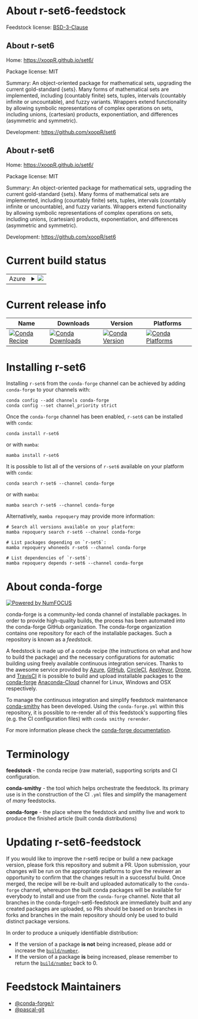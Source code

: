 About r-set6-feedstock
======================

Feedstock license: [BSD-3-Clause](https://github.com/conda-forge/r-set6-feedstock/blob/main/LICENSE.txt)


About r-set6
------------

Home: https://xoopR.github.io/set6/

Package license: MIT

Summary: An object-oriented package for mathematical sets, upgrading the current gold-standard {sets}. Many forms of mathematical sets are implemented, including (countably finite) sets, tuples, intervals (countably infinite or uncountable), and fuzzy variants. Wrappers extend functionality by allowing symbolic representations of complex operations on sets, including unions, (cartesian) products, exponentiation, and differences (asymmetric and symmetric).

Development: https://github.com/xoopR/set6

About r-set6
------------

Home: https://xoopR.github.io/set6/

Package license: MIT

Summary: An object-oriented package for mathematical sets, upgrading the current gold-standard {sets}. Many forms of mathematical sets are implemented, including (countably finite) sets, tuples, intervals (countably infinite or uncountable), and fuzzy variants. Wrappers extend functionality by allowing symbolic representations of complex operations on sets, including unions, (cartesian) products, exponentiation, and differences (asymmetric and symmetric).

Development: https://github.com/xoopR/set6

Current build status
====================


<table>
    
  <tr>
    <td>Azure</td>
    <td>
      <details>
        <summary>
          <a href="https://dev.azure.com/conda-forge/feedstock-builds/_build/latest?definitionId=11746&branchName=main">
            <img src="https://dev.azure.com/conda-forge/feedstock-builds/_apis/build/status/r-set6-feedstock?branchName=main">
          </a>
        </summary>
        <table>
          <thead><tr><th>Variant</th><th>Status</th></tr></thead>
          <tbody><tr>
              <td>linux_64_r_base4.2</td>
              <td>
                <a href="https://dev.azure.com/conda-forge/feedstock-builds/_build/latest?definitionId=11746&branchName=main">
                  <img src="https://dev.azure.com/conda-forge/feedstock-builds/_apis/build/status/r-set6-feedstock?branchName=main&jobName=linux&configuration=linux%20linux_64_r_base4.2" alt="variant">
                </a>
              </td>
            </tr><tr>
              <td>linux_64_r_base4.3</td>
              <td>
                <a href="https://dev.azure.com/conda-forge/feedstock-builds/_build/latest?definitionId=11746&branchName=main">
                  <img src="https://dev.azure.com/conda-forge/feedstock-builds/_apis/build/status/r-set6-feedstock?branchName=main&jobName=linux&configuration=linux%20linux_64_r_base4.3" alt="variant">
                </a>
              </td>
            </tr><tr>
              <td>osx_64_r_base4.2</td>
              <td>
                <a href="https://dev.azure.com/conda-forge/feedstock-builds/_build/latest?definitionId=11746&branchName=main">
                  <img src="https://dev.azure.com/conda-forge/feedstock-builds/_apis/build/status/r-set6-feedstock?branchName=main&jobName=osx&configuration=osx%20osx_64_r_base4.2" alt="variant">
                </a>
              </td>
            </tr><tr>
              <td>osx_64_r_base4.3</td>
              <td>
                <a href="https://dev.azure.com/conda-forge/feedstock-builds/_build/latest?definitionId=11746&branchName=main">
                  <img src="https://dev.azure.com/conda-forge/feedstock-builds/_apis/build/status/r-set6-feedstock?branchName=main&jobName=osx&configuration=osx%20osx_64_r_base4.3" alt="variant">
                </a>
              </td>
            </tr><tr>
              <td>win_64</td>
              <td>
                <a href="https://dev.azure.com/conda-forge/feedstock-builds/_build/latest?definitionId=11746&branchName=main">
                  <img src="https://dev.azure.com/conda-forge/feedstock-builds/_apis/build/status/r-set6-feedstock?branchName=main&jobName=win&configuration=win%20win_64_" alt="variant">
                </a>
              </td>
            </tr>
          </tbody>
        </table>
      </details>
    </td>
  </tr>
</table>

Current release info
====================

| Name | Downloads | Version | Platforms |
| --- | --- | --- | --- |
| [![Conda Recipe](https://img.shields.io/badge/recipe-r--set6-green.svg)](https://anaconda.org/conda-forge/r-set6) | [![Conda Downloads](https://img.shields.io/conda/dn/conda-forge/r-set6.svg)](https://anaconda.org/conda-forge/r-set6) | [![Conda Version](https://img.shields.io/conda/vn/conda-forge/r-set6.svg)](https://anaconda.org/conda-forge/r-set6) | [![Conda Platforms](https://img.shields.io/conda/pn/conda-forge/r-set6.svg)](https://anaconda.org/conda-forge/r-set6) |

Installing r-set6
=================

Installing `r-set6` from the `conda-forge` channel can be achieved by adding `conda-forge` to your channels with:

```
conda config --add channels conda-forge
conda config --set channel_priority strict
```

Once the `conda-forge` channel has been enabled, `r-set6` can be installed with `conda`:

```
conda install r-set6
```

or with `mamba`:

```
mamba install r-set6
```

It is possible to list all of the versions of `r-set6` available on your platform with `conda`:

```
conda search r-set6 --channel conda-forge
```

or with `mamba`:

```
mamba search r-set6 --channel conda-forge
```

Alternatively, `mamba repoquery` may provide more information:

```
# Search all versions available on your platform:
mamba repoquery search r-set6 --channel conda-forge

# List packages depending on `r-set6`:
mamba repoquery whoneeds r-set6 --channel conda-forge

# List dependencies of `r-set6`:
mamba repoquery depends r-set6 --channel conda-forge
```


About conda-forge
=================

[![Powered by
NumFOCUS](https://img.shields.io/badge/powered%20by-NumFOCUS-orange.svg?style=flat&colorA=E1523D&colorB=007D8A)](https://numfocus.org)

conda-forge is a community-led conda channel of installable packages.
In order to provide high-quality builds, the process has been automated into the
conda-forge GitHub organization. The conda-forge organization contains one repository
for each of the installable packages. Such a repository is known as a *feedstock*.

A feedstock is made up of a conda recipe (the instructions on what and how to build
the package) and the necessary configurations for automatic building using freely
available continuous integration services. Thanks to the awesome service provided by
[Azure](https://azure.microsoft.com/en-us/services/devops/), [GitHub](https://github.com/),
[CircleCI](https://circleci.com/), [AppVeyor](https://www.appveyor.com/),
[Drone](https://cloud.drone.io/welcome), and [TravisCI](https://travis-ci.com/)
it is possible to build and upload installable packages to the
[conda-forge](https://anaconda.org/conda-forge) [Anaconda-Cloud](https://anaconda.org/)
channel for Linux, Windows and OSX respectively.

To manage the continuous integration and simplify feedstock maintenance
[conda-smithy](https://github.com/conda-forge/conda-smithy) has been developed.
Using the ``conda-forge.yml`` within this repository, it is possible to re-render all of
this feedstock's supporting files (e.g. the CI configuration files) with ``conda smithy rerender``.

For more information please check the [conda-forge documentation](https://conda-forge.org/docs/).

Terminology
===========

**feedstock** - the conda recipe (raw material), supporting scripts and CI configuration.

**conda-smithy** - the tool which helps orchestrate the feedstock.
                   Its primary use is in the construction of the CI ``.yml`` files
                   and simplify the management of *many* feedstocks.

**conda-forge** - the place where the feedstock and smithy live and work to
                  produce the finished article (built conda distributions)


Updating r-set6-feedstock
=========================

If you would like to improve the r-set6 recipe or build a new
package version, please fork this repository and submit a PR. Upon submission,
your changes will be run on the appropriate platforms to give the reviewer an
opportunity to confirm that the changes result in a successful build. Once
merged, the recipe will be re-built and uploaded automatically to the
`conda-forge` channel, whereupon the built conda packages will be available for
everybody to install and use from the `conda-forge` channel.
Note that all branches in the conda-forge/r-set6-feedstock are
immediately built and any created packages are uploaded, so PRs should be based
on branches in forks and branches in the main repository should only be used to
build distinct package versions.

In order to produce a uniquely identifiable distribution:
 * If the version of a package **is not** being increased, please add or increase
   the [``build/number``](https://docs.conda.io/projects/conda-build/en/latest/resources/define-metadata.html#build-number-and-string).
 * If the version of a package **is** being increased, please remember to return
   the [``build/number``](https://docs.conda.io/projects/conda-build/en/latest/resources/define-metadata.html#build-number-and-string)
   back to 0.

Feedstock Maintainers
=====================

* [@conda-forge/r](https://github.com/conda-forge/r/)
* [@pascal-git](https://github.com/pascal-git/)

